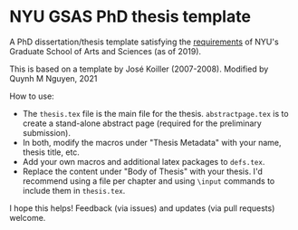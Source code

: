 # NYU GSAS PhD thesis template

A PhD dissertation/thesis template satisfying the [requirements](https://gsas.nyu.edu/content/dam/nyu-as/gsas/documents/dissertationsubmissionrelated/Doctoral%20Dissertation%20Formatting%20Requirements%2010-09-15.pdf) of NYU's Graduate School of Arts and Sciences (as of 2019).

This is based on a template by José Koiller (2007-2008).
Modified by Quynh M Nguyen, 2021

How to use:
- The `thesis.tex` file is the main file for the thesis.
  `abstractpage.tex` is to create a stand-alone abstract page (required for the preliminary submission).
- In both, modify the macros under "Thesis Metadata" with your name, thesis title, etc.
- Add your own macros and additional latex packages to `defs.tex`.
- Replace the content under "Body of Thesis" with your thesis.
  I'd recommend using a file per chapter and using `\input` commands to include them in `thesis.tex`.

I hope this helps! Feedback (via issues) and updates (via pull requests) welcome.
